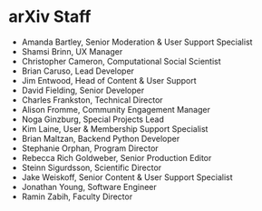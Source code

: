 # arXiv Staff

- Amanda Bartley, Senior Moderation & User Support Specialist
- Shamsi Brinn, UX Manager
- Christopher Cameron, Computational Social Scientist
- Brian Caruso, Lead Developer
- Jim Entwood, Head of Content & User Support
- David Fielding, Senior Developer
- Charles Frankston, Technical Director
- Alison Fromme, Community Engagement Manager
- Noga Ginzburg, Special Projects Lead
- Kim Laine, User & Membership Support Specialist
- Brian Maltzan, Backend Python Developer
- Stephanie Orphan, Program Director
- Rebecca Rich Goldweber, Senior Production Editor
- Steinn Sigurdsson, Scientific Director
- Jake Weiskoff, Senior Content & User Support Specialist
- Jonathan Young, Software Engineer
- Ramin Zabih, Faculty Director
